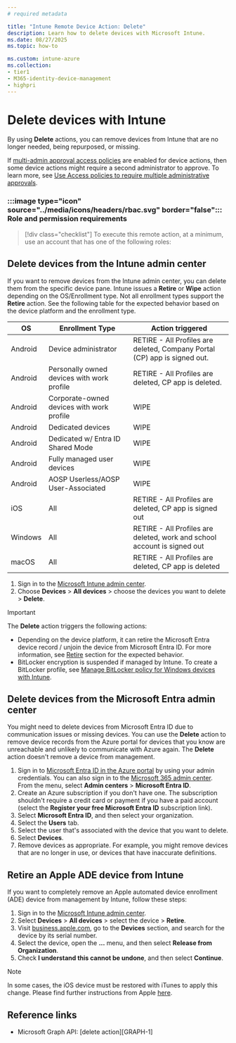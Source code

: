 ```yaml
---
# required metadata

title: "Intune Remote Device Action: Delete"
description: Learn how to delete devices with Microsoft Intune.
ms.date: 08/27/2025
ms.topic: how-to

ms.custom: intune-azure
ms.collection:
- tier1
- M365-identity-device-management
- highpri
---
```


# Delete devices with Intune

By using **Delete** actions, you can remove devices from Intune that are no longer needed, being repurposed, or missing.

If [multi-admin approval access policies](../fundamentals/multi-admin-approval.md) are enabled for device actions, then some device actions might require a second administrator to approve. To learn more, see [Use Access policies to require multiple administrative approvals](../fundamentals/multi-admin-approval.md).

### :::image type="icon" source="../media/icons/headers/rbac.svg" border="false"::: Role and permission requirements

> [!div class="checklist"]
> To execute this remote action, at a minimum, use an account that has one of the following roles:
>

## Delete devices from the Intune admin center

If you want to remove devices from the Intune admin center, you can delete them from the specific device pane. Intune issues a **Retire** or **Wipe** action depending on the OS/Enrollment type. Not all enrollment types support the **Retire** action. See the following table for the expected behavior based on the device platform and the enrollment type.

| OS      | Enrollment Type                            | Action triggered                                                          |
|---------|--------------------------------------------|---------------------------------------------------------------------------|
| Android | Device administrator                       | RETIRE - All Profiles are deleted, Company Portal (CP) app is signed out. |
| Android | Personally owned devices with work profile | RETIRE - All Profiles are deleted, CP app is deleted.                     |
| Android | Corporate-owned devices with work profile  | WIPE                                                                      |
| Android | Dedicated devices                          | WIPE                                                                      |
| Android | Dedicated w/ Entra ID Shared Mode          | WIPE                                                                      |
| Android | Fully managed user devices                 | WIPE                                                                      |
| Android | AOSP Userless/AOSP User-Associated         | WIPE                                                                      |
| iOS     | All                                        | RETIRE - All Profiles are deleted, CP app is signed out                   |
| Windows | All                                        | RETIRE - All Profiles are deleted, work and school account is signed out  |
| macOS   | All                                        | RETIRE - All Profiles are deleted, CP app is deleted                      |

1. Sign in to the [Microsoft Intune admin center](https://go.microsoft.com/fwlink/?linkid=2109431).
2. Choose **Devices** > **All devices** > choose the devices you want to delete > **Delete**.

> [!IMPORTANT]
> The **Delete** action triggers the following actions:
>
> * Depending on the device platform, it can retire the Microsoft Entra device record / unjoin the device from Microsoft Entra ID. For more information, see [Retire](devices-wipe.md#retire) section for the expected behavior.
> * BitLocker encryption is suspended if managed by Intune. To create a BitLocker profile, see [Manage BitLocker policy for Windows devices with Intune](../protect/encrypt-devices.md).

<a name='delete-devices-from-the-microsoft-entra-portal'></a>

## Delete devices from the Microsoft Entra admin center

You might need to delete devices from Microsoft Entra ID due to communication issues or missing devices. You can use the **Delete** action to remove device records from the Azure portal for devices that you know are unreachable and unlikely to communicate with Azure again. The **Delete** action doesn't remove a device from management.

1. Sign in to [Microsoft Entra ID in the Azure portal](https://azure.microsoft.com/services/active-directory/) by using your admin credentials. You can also sign in to the [Microsoft 365 admin center](https://admin.microsoft.com). From the menu, select **Admin centers** > **Microsoft Entra ID**.
1. Create an Azure subscription if you don't have one. The subscription shouldn't require a credit card or payment if you have a paid account (select the **Register your free Microsoft Entra ID** subscription link).
1. Select **Microsoft Entra ID**, and then select your organization.
1. Select the **Users** tab.
1. Select the user that's associated with the device that you want to delete.
1. Select **Devices**.
1. Remove devices as appropriate. For example, you might remove devices that are no longer in use, or devices that have inaccurate definitions.

## Retire an Apple ADE device from Intune

If you want to completely remove an Apple automated device enrollment (ADE) device from management by Intune, follow these steps:

1. Sign in to the [Microsoft Intune admin center](https://go.microsoft.com/fwlink/?linkid=2109431).
1. Select **Devices** > **All devices** > select the device > **Retire**.
1. Visit [business.apple.com](http://business.apple.com), go to the **Devices** section, and search for the device by its serial number.
1. Select the device, open the **...** menu, and then select **Release from Organization**.
1. Check **I understand this cannot be undone**, and then select **Continue**.

> [!NOTE]
> In some cases, the iOS device must be restored with iTunes to apply this change. Please find further instructions from Apple [here](https://support.apple.com/guide/itunes/restore-to-factory-settings-itnsdb1fe305/windows).

## Reference links

- Microsoft Graph API: [delete action][GRAPH-1]

